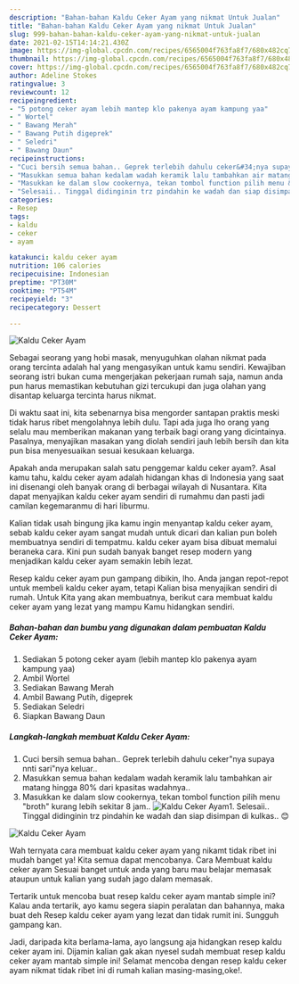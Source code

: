 ```yaml
---
description: "Bahan-bahan Kaldu Ceker Ayam yang nikmat Untuk Jualan"
title: "Bahan-bahan Kaldu Ceker Ayam yang nikmat Untuk Jualan"
slug: 999-bahan-bahan-kaldu-ceker-ayam-yang-nikmat-untuk-jualan
date: 2021-02-15T14:14:21.430Z
image: https://img-global.cpcdn.com/recipes/6565004f763fa8f7/680x482cq70/kaldu-ceker-ayam-foto-resep-utama.jpg
thumbnail: https://img-global.cpcdn.com/recipes/6565004f763fa8f7/680x482cq70/kaldu-ceker-ayam-foto-resep-utama.jpg
cover: https://img-global.cpcdn.com/recipes/6565004f763fa8f7/680x482cq70/kaldu-ceker-ayam-foto-resep-utama.jpg
author: Adeline Stokes
ratingvalue: 3
reviewcount: 12
recipeingredient:
- "5 potong ceker ayam lebih mantep klo pakenya ayam kampung yaa"
- " Wortel"
- " Bawang Merah"
- " Bawang Putih digeprek"
- " Seledri"
- " Bawang Daun"
recipeinstructions:
- "Cuci bersih semua bahan.. Geprek terlebih dahulu ceker&#34;nya supaya nnti sari&#34;nya keluar.."
- "Masukkan semua bahan kedalam wadah keramik lalu tambahkan air matang hingga 80% dari kpasitas wadahnya.."
- "Masukkan ke dalam slow cookernya, tekan tombol function pilih menu &#34;broth&#34; kurang lebih sekitar 8 jam.."
- "Selesaii.. Tinggal didinginin trz pindahin ke wadah dan siap disimpan di kulkas.. 😊"
categories:
- Resep
tags:
- kaldu
- ceker
- ayam

katakunci: kaldu ceker ayam 
nutrition: 106 calories
recipecuisine: Indonesian
preptime: "PT30M"
cooktime: "PT54M"
recipeyield: "3"
recipecategory: Dessert

---
```



![Kaldu Ceker Ayam](https://img-global.cpcdn.com/recipes/6565004f763fa8f7/680x482cq70/kaldu-ceker-ayam-foto-resep-utama.jpg)

Sebagai seorang yang hobi masak, menyuguhkan olahan nikmat pada orang tercinta adalah hal yang mengasyikan untuk kamu sendiri. Kewajiban seorang istri bukan cuma mengerjakan pekerjaan rumah saja, namun anda pun harus memastikan kebutuhan gizi tercukupi dan juga olahan yang disantap keluarga tercinta harus nikmat.

Di waktu  saat ini, kita sebenarnya bisa mengorder santapan praktis meski tidak harus ribet mengolahnya lebih dulu. Tapi ada juga lho orang yang selalu mau memberikan makanan yang terbaik bagi orang yang dicintainya. Pasalnya, menyajikan masakan yang diolah sendiri jauh lebih bersih dan kita pun bisa menyesuaikan sesuai kesukaan keluarga. 



Apakah anda merupakan salah satu penggemar kaldu ceker ayam?. Asal kamu tahu, kaldu ceker ayam adalah hidangan khas di Indonesia yang saat ini disenangi oleh banyak orang di berbagai wilayah di Nusantara. Kita dapat menyajikan kaldu ceker ayam sendiri di rumahmu dan pasti jadi camilan kegemaranmu di hari liburmu.

Kalian tidak usah bingung jika kamu ingin menyantap kaldu ceker ayam, sebab kaldu ceker ayam sangat mudah untuk dicari dan kalian pun boleh membuatnya sendiri di tempatmu. kaldu ceker ayam bisa dibuat memalui beraneka cara. Kini pun sudah banyak banget resep modern yang menjadikan kaldu ceker ayam semakin lebih lezat.

Resep kaldu ceker ayam pun gampang dibikin, lho. Anda jangan repot-repot untuk membeli kaldu ceker ayam, tetapi Kalian bisa menyajikan sendiri di rumah. Untuk Kita yang akan membuatnya, berikut cara membuat kaldu ceker ayam yang lezat yang mampu Kamu hidangkan sendiri.

<!--inarticleads1-->

##### Bahan-bahan dan bumbu yang digunakan dalam pembuatan Kaldu Ceker Ayam:

1. Sediakan 5 potong ceker ayam (lebih mantep klo pakenya ayam kampung yaa)
1. Ambil  Wortel
1. Sediakan  Bawang Merah
1. Ambil  Bawang Putih, digeprek
1. Sediakan  Seledri
1. Siapkan  Bawang Daun




<!--inarticleads2-->

##### Langkah-langkah membuat Kaldu Ceker Ayam:

1. Cuci bersih semua bahan.. Geprek terlebih dahulu ceker&#34;nya supaya nnti sari&#34;nya keluar..
1. Masukkan semua bahan kedalam wadah keramik lalu tambahkan air matang hingga 80% dari kpasitas wadahnya..
1. Masukkan ke dalam slow cookernya, tekan tombol function pilih menu &#34;broth&#34; kurang lebih sekitar 8 jam..
<img src="//assets-global.cpcdn.com/assets/icons/button_play-2c75c40dde080a61004c1f40b05d8f140eaff45d7e9e6481dc71c63d2e7c4909.png" alt="Kaldu Ceker Ayam">1. Selesaii.. Tinggal didinginin trz pindahin ke wadah dan siap disimpan di kulkas.. 😊
<img src="//assets-global.cpcdn.com/assets/icons/button_play-2c75c40dde080a61004c1f40b05d8f140eaff45d7e9e6481dc71c63d2e7c4909.png" alt="Kaldu Ceker Ayam">



Wah ternyata cara membuat kaldu ceker ayam yang nikamt tidak ribet ini mudah banget ya! Kita semua dapat mencobanya. Cara Membuat kaldu ceker ayam Sesuai banget untuk anda yang baru mau belajar memasak ataupun untuk kalian yang sudah jago dalam memasak.

Tertarik untuk mencoba buat resep kaldu ceker ayam mantab simple ini? Kalau anda tertarik, ayo kamu segera siapin peralatan dan bahannya, maka buat deh Resep kaldu ceker ayam yang lezat dan tidak rumit ini. Sungguh gampang kan. 

Jadi, daripada kita berlama-lama, ayo langsung aja hidangkan resep kaldu ceker ayam ini. Dijamin kalian gak akan nyesel sudah membuat resep kaldu ceker ayam mantab simple ini! Selamat mencoba dengan resep kaldu ceker ayam nikmat tidak ribet ini di rumah kalian masing-masing,oke!.

